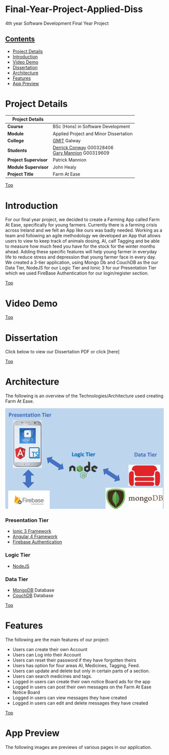 # Final-Year-Project-Applied-Diss
4th year Software Development Final Year Project

## [Contents](#contents)
* [Project Details](#details)
* [Introduction](#intro)
* [Video Demo](#demo)
* [Dissertation](#dissertation)
* [Architecture](#arc) 
* [Features](#features)
* [App Preview](#preview)

# Project Details<a name = "details"></a>

| Project Details   |     |
| --- | --- |
| **Course** | BSc (Hons) in Software Development  |
| **Module** |  Applied Project and Minor Dissertation |
| **College** | [GMIT](http://www.gmit.ie/) Galway |
| **Students** | [Derrick Conway](https://www.linkedin.com/in/derrick-conway-12b81113a/) G00328406 <br/> [Gary Mannion](https://www.linkedin.com/in/gary-mannion-56236713a/) G00319609|
| **Project Supervisor** | Patrick Mannion |
| **Module Supervisor** | John Healy |
| **Project Title** | Farm At Ease |


[Top](#contents) 

# Introduction<a name = "intro"></a>
For our final year project, we decided to create a Farming App called Farm At Ease, specifically for young farmers. Currently there is a farming crisis across Ireland and we felt an App like ours was badly needed.  Working as a team and following an agile methodology we developed an App that allows users to view to keep track of animals dosing, AI, calf Tagging and be able to measure how much feed you have for the stock for the winter months ahead.  Adding these specific features will help young farmer in everyday life to reduce stress and depression that young farmer face in every day.  We created a 3-tier application, using Mongo Db and CouchDB as the our Data Tier, NodeJS for our Logic Tier and Ionic 3 for our Presentation Tier which we used FireBase Authentication for our login/register section.  


[Top](#contents) 

# Video Demo<a name = "demo"></a>

[Top](#contents) 

# Dissertation<a name = "dissertation"></a>
Click below to view our Dissertation PDF or click [here]

[Top](#contents) 

# Architecture<a name = "arc"></a>
The following is an overview of the Technologies/Architecture used creating Farm At Ease.

<p align="center"><kbd><img src="https://github.com/Gazza1996/Final-Year-Project-Applied-Diss/blob/master/Images/architecture.png"></p></kbd>

### Presentation Tier

* [Ionic 3 Framework](https://ionicframework.com/docs/)
* [Angular 4 Framework](https://angular.io/)
* [Firebase Authentication](https://firebase.google.com/)

### Logic Tier
* [NodeJS](https://nodejs.org/en/)

### Data Tier
* [MongoDB](https://www.mongodb.com/company) Database 
* [CouchDB](http://couchdb.apache.org/) Database

[Top](#contents) 

# Features<a name = "features"></a>
The following are the main features of our project:
* Users can create their own Account
* Users can Log into their Account
* Users can reset their password if they have forgotten theirs
* Users has option for four areas AI, Medicines, Tagging, Feed.
* Users can update and delete but only in certain parts of a section.
* Users can search medicines and tags.
* Logged in users can create their own notice Board ads for the app
* Logged in users can post their own messages on the Farm At Ease Notice Board
* Logged in users can view messages they have created
* Logged in users can edit and delete messages they have created

[Top](#contents) 

# App Preview<a name = "preview"></a>
The following images are previews of various pages in our application. 
